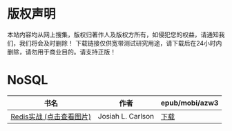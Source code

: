 # 版权声明

本站内容均从网上搜集，版权归著作人及版权方所有，如侵犯您的权益，请通知我们，我们将会及时删除！ 下载链接仅供宽带测试研究用途，请下载后在24小时内删除，请勿用于商业目的。请支持正版！

# NoSQL

| 书名 | 作者 | epub/mobi/azw3 |
| --- | --- | --- |
| [Redis实战 (点击查看图片)](https://www.dushupai.com/attachment/2024/06/04/24fd53174b0fecf8.jpg) | Josiah L. Carlson | [下载](https://url89.ctfile.com/f/31084289-1357021837-2f3bb0?p=8866) |
